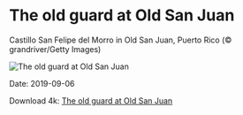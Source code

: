 # The old guard at Old San Juan

Castillo San Felipe del Morro in Old San Juan, Puerto Rico (© grandriver/Getty Images)

![The old guard at Old San Juan](https://bing.com/th?id=OHR.ElMorro_EN-US7724975036_UHD.jpg&rf=LaDigue_UHD.jpg&pid=hp&w=1024&h=576)

Date: 2019-09-06

Download 4k: [The old guard at Old San Juan](https://bing.com/th?id=OHR.ElMorro_EN-US7724975036_UHD.jpg&rf=LaDigue_UHD.jpg&pid=hp&w=3840&h=2160)

